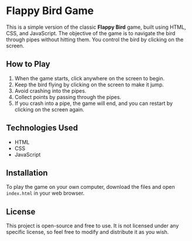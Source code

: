 # Flappy Bird Game

This is a simple version of the classic **Flappy Bird** game, built using HTML, CSS, and JavaScript. The objective of the game is to navigate the bird through pipes without hitting them. You control the bird by clicking on the screen.

## How to Play

1. When the game starts, click anywhere on the screen to begin.
2. Keep the bird flying by clicking on the screen to make it jump.
3. Avoid crashing into the pipes.
4. Collect points by passing through the pipes.
5. If you crash into a pipe, the game will end, and you can restart by clicking on the screen again.

## Technologies Used

- HTML
- CSS
- JavaScript

## Installation

To play the game on your own computer, download the files and open `index.html` in your web browser.

## License

This project is open-source and free to use. It is not licensed under any specific license, so feel free to modify and distribute it as you wish.

